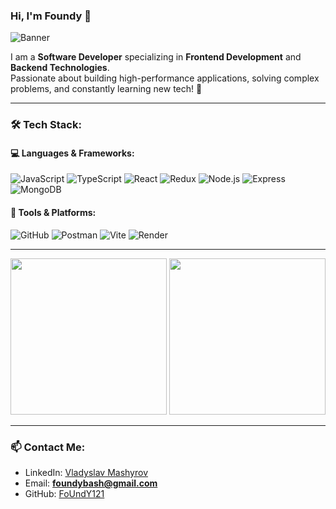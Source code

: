 ### Hi, I'm Foundy 👋

![Banner](https://user-images.githubusercontent.com/yourusername/banner-image.gif)

I am a **Software Developer** specializing in **Frontend Development** and **Backend Technologies**.  
Passionate about building high-performance applications, solving complex problems, and constantly learning new tech! 🚀

---

### 🛠️ Tech Stack:

#### 💻 Languages & Frameworks:
![JavaScript](https://img.shields.io/badge/JavaScript-F7DF1E?style=for-the-badge&logo=javascript&logoColor=black)
![TypeScript](https://img.shields.io/badge/TypeScript-007ACC?style=for-the-badge&logo=typescript&logoColor=white)
![React](https://img.shields.io/badge/React-20232A?style=for-the-badge&logo=react&logoColor=61DAFB)
![Redux](https://img.shields.io/badge/Redux-764ABC?style=for-the-badge&logo=redux&logoColor=white)
![Node.js](https://img.shields.io/badge/Node.js-43853D?style=for-the-badge&logo=node-dot-js&logoColor=white)
![Express](https://img.shields.io/badge/Express-000000?style=for-the-badge&logo=express&logoColor=white)
![MongoDB](https://img.shields.io/badge/MongoDB-4EA94B?style=for-the-badge&logo=mongodb&logoColor=white)

#### 🔧 Tools & Platforms:
![GitHub](https://img.shields.io/badge/GitHub-181717?style=for-the-badge&logo=github&logoColor=white)
![Postman](https://img.shields.io/badge/Postman-FF6C37?style=for-the-badge&logo=postman&logoColor=white)
![Vite](https://img.shields.io/badge/Vite-646CFF?style=for-the-badge&logo=vite&logoColor=white)
![Render](https://img.shields.io/badge/Render-46E3B7?style=for-the-badge&logo=render&logoColor=black)

---

<img src="https://media.giphy.com/media/Y1Zr4JpT2DTLy/giphy.gif" width="250"> <img src="https://media.giphy.com/media/13HgwGsXF0aiGY/giphy.gif" width="250">

---

### 📫 Contact Me:
- LinkedIn: [Vladyslav Mashyrov](https://www.linkedin.com/in/vladyslav-mashyrov-009156263)
- Email: **foundybash@gmail.com**
- GitHub: [FoUndY121](https://github.com/FoUndY121)
